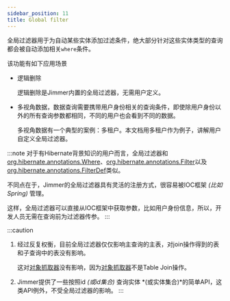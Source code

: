 ```yaml
---
sidebar_position: 11
title: Global filter
---
```


全局过滤器用于为自动某些实体添加过滤条件，绝大部分针对这些实体类型的查询都会被自动添加相关`where`条件。

该功能有如下应用场景

-   逻辑删除

    逻辑删除是Jimmer内置的全局过滤器，无需用户定义。

-   多视角数据，数据查询需要携带用户身份相关的查询条件，即使除用户身份以外的所有查询参数都相同，不同的用户也会看到不同的数据。

    多视角数据有一个典型的案例：多租户。本文档用多租户作为例子，讲解用户自定义全局过滤器。

:::note
对于有Hibernate背景知识的用户而言，全局过滤器和[org.hibernate.annotations.Where](https://javadoc.io/static/org.hibernate/hibernate-core/5.4.13.Final/org/hibernate/annotations/Where.html)、[org.hibernate.annotations.Filter](https://javadoc.io/static/org.hibernate/hibernate-core/5.4.13.Final/org/hibernate/annotations/Filter.html)以及[org.hibernate.annotations.FilterDef](https://javadoc.io/static/org.hibernate/hibernate-core/5.4.13.Final/org/hibernate/annotations/FilterDef.html)类似。

不同点在于，Jimmer的全局过滤器具有灵活的注册方式，很容易被IOC框架 *(比如Spring)* 管理。

这样，全局过滤器可以直接从IOC框架中获取参数，比如用户身份信息，所以，开发人员无需在查询前为过滤器传参。
:::

:::caution
1.  经过反复权衡，目前全局过滤器仅仅影响主查询的主表，对join操作得到的表和子查询中的表没有影响。

    这对[对象抓取器](../object-fetcher)没有影响，因为[对象抓取器](../object-fetcher)不是Table Join操作。

2.  Jimmer提供了一些按照id *(或id集合)* 查询实体 *(或实体集合)*的简单API，这类API例外，不受全局过滤器的影响。
:::